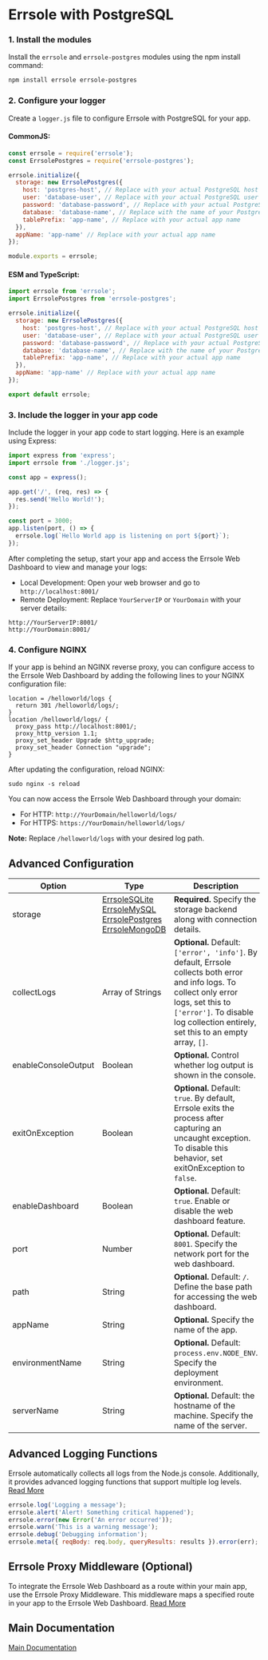 # Errsole with PostgreSQL

### 1. Install the modules

Install the `errsole` and `errsole-postgres` modules using the npm install command:

```bash
npm install errsole errsole-postgres
```

### 2. Configure your logger

Create a `logger.js` file to configure Errsole with PostgreSQL for your app.

#### CommonJS:

```javascript
const errsole = require('errsole');
const ErrsolePostgres = require('errsole-postgres');

errsole.initialize({
  storage: new ErrsolePostgres({
    host: 'postgres-host', // Replace with your actual PostgreSQL host
    user: 'database-user', // Replace with your actual PostgreSQL user
    password: 'database-password', // Replace with your actual PostgreSQL password
    database: 'database-name', // Replace with the name of your PostgreSQL database,
    tablePrefix: 'app-name', // Replace with your actual app name
  }),
  appName: 'app-name' // Replace with your actual app name
});

module.exports = errsole;
```

#### ESM and TypeScript:

```javascript
import errsole from 'errsole';
import ErrsolePostgres from 'errsole-postgres';

errsole.initialize({
  storage: new ErrsolePostgres({
    host: 'postgres-host', // Replace with your actual PostgreSQL host
    user: 'database-user', // Replace with your actual PostgreSQL user
    password: 'database-password', // Replace with your actual PostgreSQL password
    database: 'database-name', // Replace with the name of your PostgreSQL database,
    tablePrefix: 'app-name', // Replace with your actual app name
  }),
  appName: 'app-name' // Replace with your actual app name
});

export default errsole;
```

### 3. Include the logger in your app code

Include the logger in your app code to start logging. Here is an example using Express:

```javascript
import express from 'express';
import errsole from './logger.js';

const app = express();

app.get('/', (req, res) => {
  res.send('Hello World!');
});

const port = 3000;
app.listen(port, () => {
  errsole.log(`Hello World app is listening on port ${port}`);
});
```

After completing the setup, start your app and access the Errsole Web Dashboard to view and manage your logs:
* Local Development: Open your web browser and go to `http://localhost:8001/`
* Remote Deployment: Replace `YourServerIP` or `YourDomain` with your server details:
```
http://YourServerIP:8001/
http://YourDomain:8001/
```

### 4. Configure NGINX

If your app is behind an NGINX reverse proxy, you can configure access to the Errsole Web Dashboard by adding the following lines to your NGINX configuration file:

```
location = /helloworld/logs {
  return 301 /helloworld/logs/;
}
location /helloworld/logs/ {
  proxy_pass http://localhost:8001/;
  proxy_http_version 1.1;
  proxy_set_header Upgrade $http_upgrade;
  proxy_set_header Connection "upgrade";
}
```

After updating the configuration, reload NGINX:

```
sudo nginx -s reload
```

You can now access the Errsole Web Dashboard through your domain:

* For HTTP: `http://YourDomain/helloworld/logs/`
* For HTTPS: `https://YourDomain/helloworld/logs/`

**Note:** Replace `/helloworld/logs` with your desired log path.

## Advanced Configuration

| **Option**          	| **Type**                                                                                                                                                                           	| **Description**                                                                                                                                                                                                               	|
|---------------------	|------------------------------------------------------------------------------------------------------------------------------------------------------------------------------------	|-------------------------------------------------------------------------------------------------------------------------------------------------------------------------------------------------------------------------------	|
| storage             	| [ErrsoleSQLite](/docs/sqlite-storage.md)<br>[ErrsoleMySQL](/docs/mysql-storage.md)<br>[ErrsolePostgres](/docs/postgresql-storage.md)<br>[ErrsoleMongoDB](/docs/mongodb-storage.md) 	| **Required.** Specify the storage backend along with connection details.                                                                                                                                                      	|
| collectLogs         	| Array of Strings                                                                                                                                                                   	| **Optional.** Default: `['error', 'info']`. By default, Errsole collects both error and info logs. To collect only error logs, set this to `['error']`. To disable log collection entirely, set this to an empty array, `[]`. 	|
| enableConsoleOutput 	| Boolean                                                                                                                                                                            	| **Optional.** Control whether log output is shown in the console.                                                                                                                                                             	|
| exitOnException     	| Boolean                                                                                                                                                                            	| **Optional.** Default: `true`. By default, Errsole exits the process after capturing an uncaught exception. To disable this behavior, set exitOnException to `false`.                                                         	|
| enableDashboard     	| Boolean                                                                                                                                                                            	| **Optional.** Default: `true`. Enable or disable the web dashboard feature.                                                                                                                                                   	|
| port                	| Number                                                                                                                                                                             	| **Optional.** Default: `8001`. Specify the network port for the web dashboard.                                                                                                                                                	|
| path                	| String                                                                                                                                                                             	| **Optional.** Default: `/`. Define the base path for accessing the web dashboard.                                                                                                                                             	|
| appName             	| String                                                                                                                                                                             	| **Optional.** Specify the name of the app.                                                                                                                                                                                    	|
| environmentName     	| String                                                                                                                                                                             	| **Optional.** Default: `process.env.NODE_ENV`. Specify the deployment environment.                                                                                                                                            	|
| serverName          	| String                                                                                                                                                                             	| **Optional.** Default: the hostname of the machine. Specify the name of the server.                                                                                                                                           	|

## Advanced Logging Functions

Errsole automatically collects all logs from the Node.js console. Additionally, it provides advanced logging functions that support multiple log levels. [Read More](/docs/advanced-logging-functions.md)

```javascript
errsole.log('Logging a message');
errsole.alert('Alert! Something critical happened');
errsole.error(new Error('An error occurred'));
errsole.warn('This is a warning message');
errsole.debug('Debugging information');
errsole.meta({ reqBody: req.body, queryResults: results }).error(err);
```

## Errsole Proxy Middleware (Optional)

To integrate the Errsole Web Dashboard as a route within your main app, use the Errsole Proxy Middleware. This middleware maps a specified route in your app to the Errsole Web Dashboard. [Read More](/docs/proxy-middleware.md)

## Main Documentation

[Main Documentation](/README.md)
